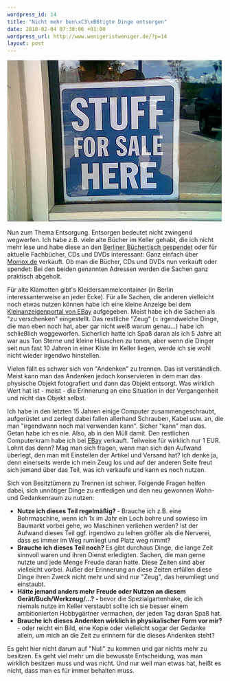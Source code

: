 ```yaml
--- 
wordpress_id: 14
title: "Nicht mehr ben\xC3\xB6tigte Dinge entsorgen"
date: 2010-02-04 07:38:06 +01:00
wordpress_url: http://www.wenigeristweniger.de/?p=14
layout: post
---
```

<div class="center">
<a href="http://www.flickr.com/photos/debaird/124298436/"><img src="/wp-content/uploads/2010/02/124298436_ad13d795b9.jpeg" alt="Zeug" title="124298436_ad13d795b9" width="500" height="375" class="aligncenter size-full wp-image-249" /></a>
</div>

Nun zum Thema Entsorgung. Entsorgen bedeutet nicht zwingend wegwerfen. Ich habe z.B. viele alte Bücher im Keller gehabt, die ich nicht mehr lese und habe diese an den <a href="http://www.buechertisch.org/bucher-spenden/">Berliner Büchertisch gespendet</a> oder für aktuelle Fachbücher, CDs und DVDs interessant: Ganz einfach über <a href="http://ad.zanox.com/ppc/?14471569C1535662350T">Momox.de</a> verkauft. Ob man die Bücher, CDs und DVDs nun verkauft oder spendet: Bei den beiden genannten Adressen werden die Sachen ganz praktisch abgeholt.

Für alte Klamotten gibt's Kleidersammelcontainer (in Berlin interessanterweise an jeder Ecke). Für alle Sachen, die anderen vielleicht noch etwas nutzen können habe ich eine kleine Anzeige bei dem <a href="http://kleinanzeigen.ebay.de">Kleinanzeigenportal von EBay</a> aufgegeben. Meist habe ich die Sachen als "zu verschenken" eingestellt. Das restliche "Zeug" (= irgendwelche Dinge, die man eben noch hat, aber gar nicht weiß warum genau...) habe ich schließlich weggeworfen. Sicherlich hatte ich Spaß daran als ich 5 Jahre alt war aus Ton Sterne und kleine Häuschen zu tonen, aber wenn die Dinger seit nun fast 10 Jahren in einer Kiste im Keller liegen, werde ich sie wohl nicht wieder irgendwo hinstellen.

Vielen fällt es schwer sich von "Andenken" zu trennen. Das ist verständlich. Meist kann man das Andenken jedoch konservieren in dem man das physische Objekt fotografiert und dann das Objekt entsorgt. Was wirklich Wert hat ist - meist - die Erinnerung an eine Situation in der Vergangenheit und nicht das Objekt selbst.

Ich habe in den letzten 15 Jahren einige Computer zusammengeschraubt, aufgerüstet und zerlegt dabei fallen allerhand Schrauben, Kabel usw. an, die man "irgendwann noch mal verwenden kann". Sicher "kann" man das. Getan habe ich es nie. Also, ab in den Müll damit. Den restlichen Computerkram habe ich bei <a href="http://ebay.de">EBay</a> verkauft. Teilweise für wirklich nur 1 EUR. Lohnt das denn? Mag man sich fragen, wenn man sich den Aufwand überlegt, den man mit Einstellen der Artikel und Versand hat? Ich denke ja, denn einerseits werde ich mein Zeug los und auf der anderen Seite freut sich jemand über das Teil, was ich verkaufe und kann es noch nutzen.

Sich von Besitztümern zu Trennen ist schwer. Folgende Fragen helfen dabei, sich unnötiger Dinge zu entledigen und den neu gewonnen Wohn- und Gedankenraum zu nutzen:
<ul>
	<li><strong>Nutze ich dieses Teil regelmäßig</strong><strong>? </strong>- Brauche ich z.B. eine Bohrmaschine, wenn ich 1x im Jahr ein Loch bohre und sowieso im Baumarkt vorbei gehe, wo Maschinen verliehen werden? Ist der Aufwand dieses Teil ggf. irgendwo zu leihen größer als die Nerverei, dass es immer im Weg rumliegt und Platz weg nimmt?</li>
	<li><strong>Brauche ich dieses Teil noch? </strong>Es gibt durchaus Dinge, die lange Zeit sinnvoll waren und ihren Dienst erledigten. Sachen, die man gerne nutzte und jede Menge Freude daran hatte. Diese Zeiten sind aber vielleicht vorbei. Außer der Erinnerung an diese Zeiten erfüllen diese Dinge ihren Zweck nicht mehr und sind nur "Zeug", das herumliegt und einstaubt.</li>
	<li><strong>Hätte jemand anders mehr Freude oder Nutzen an diesem Gerät/Buch/Werkzeug/...? - </strong>bevor die Spezialgartenhake, die ich niemals nutze im Keller verstaubt sollte ich sie besser einem ambitionierten Hobbygärtner vermachen, der jeden Tag daran Spaß hat.</li>
	<li><strong>Brauche ich dieses Andenken wirklich in physikalischer Form vor mir? </strong> - oder reicht ein Bild, eine Kopie oder vielleicht sogar der Gedanke allein, um mich an die Zeit zu erinnern für die dieses Andenken steht?</li>
</ul>
Es geht hier nicht darum auf "Null" zu kommen und gar nichts mehr zu besitzen. Es geht viel mehr um die bewusste Entscheidung, was man wirklich besitzen muss und was nicht. Und nur weil man etwas hat, heißt es nicht, dass man es für immer behalten muss.
